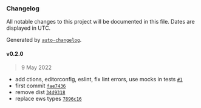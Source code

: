 ### Changelog

All notable changes to this project will be documented in this file. Dates are displayed in UTC.

Generated by [`auto-changelog`](https://github.com/CookPete/auto-changelog).

#### v0.2.0

> 9 May 2022

- add ctions, editorconfig, eslint, fix lint errors, use mocks in tests [`#1`](https://github.com/artemrudenko/ews-simple/pull/1)
- first commit [`fae7436`](https://github.com/artemrudenko/ews-simple/commit/fae74360f694cfe8027e91ffa762d8d20001a0bb)
- remove dist [`34d9318`](https://github.com/artemrudenko/ews-simple/commit/34d9318a04d7d20996e5de664193ec8f72e774ed)
- replace ews types [`7896c16`](https://github.com/artemrudenko/ews-simple/commit/7896c167590b26af1b920e625de4b37c56f25724)
